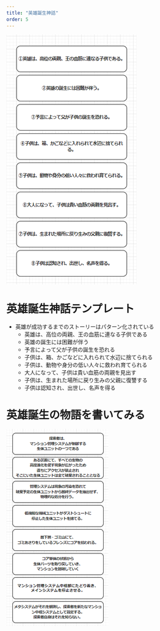 ```yaml
---
title: "英雄誕生神話"
order: 5
---
```


![herobirthmyth](/assets/herobirthmyth_base.png)

# 英雄誕生神話テンプレート

- 英雄が成功するまでのストーリーはパターン化されている
  - 英雄は、高位の両親、王の血筋に連なる子供である
  - 英雄の誕生には困難が伴う
  - 予言によって父が子供の誕生を恐れる
  - 子供は、箱、かごなどに入れられて水辺に捨てられる
  - 子供は、動物や身分の低い人々に救われ育てられる
  - 大人になって、子供は貴い血筋の両親を見出す
  - 子供は、生まれた場所に戻り生みの父親に復讐する
  - 子供は認知され、出世し、名声を得る

# 英雄誕生の物語を書いてみる

![herobirthmyth_sample](/assets/herobirthmyth_sample.png)
